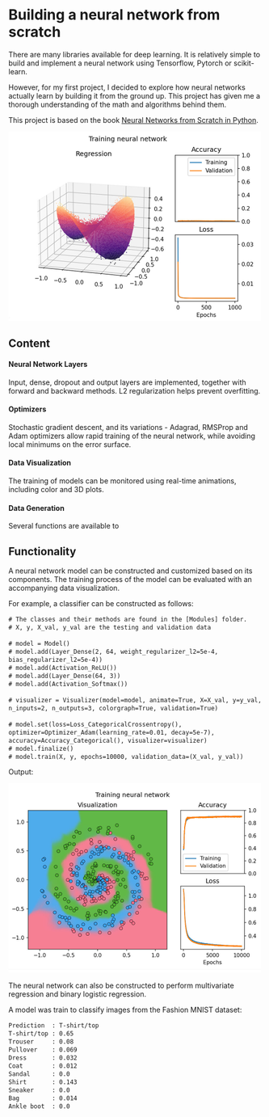 # Building a neural network from scratch

There are many libraries available for deep learning. It is relatively simple to build and implement a neural network using Tensorflow, Pytorch or scikit-learn.

However, for my first project, I decided to explore how neural networks actually learn by building it from the ground up. This project has given me a thorough understanding of the math and algorithms behind them.

This project is based on the book [Neural Networks from Scratch in Python](https://nnfs.io/).

<img src="assets/regression.jpg" style="width:500px;"/>

## Content

#### Neural Network Layers

Input, dense, dropout and output layers are implemented, together with forward and backward methods. L2 regularization helps prevent overfitting.

#### Optimizers

Stochastic gradient descent, and its variations - Adagrad, RMSProp and Adam optimizers allow rapid training of the neural network, while avoiding local minimums on the error surface.
 
#### Data Visualization

The training of models can be monitored using real-time animations, including color and 3D plots.

#### Data Generation

Several functions are available to 

## Functionality

A neural network model can be constructed and customized based on its components. The training process of the model can be evaluated with an accompanying data visualization.

For example, a classifier can be constructed as follows:

```
# The classes and their methods are found in the [Modules] folder.
# X, y, X_val, y_val are the testing and validation data

# model = Model()
# model.add(Layer_Dense(2, 64, weight_regularizer_l2=5e-4, bias_regularizer_l2=5e-4))
# model.add(Activation_ReLU())
# model.add(Layer_Dense(64, 3))
# model.add(Activation_Softmax())

# visualizer = Visualizer(model=model, animate=True, X=X_val, y=y_val, n_inputs=2, n_outputs=3, colorgraph=True, validation=True)

# model.set(loss=Loss_CategoricalCrossentropy(), optimizer=Optimizer_Adam(learning_rate=0.01, decay=5e-7), accuracy=Accuracy_Categorical(), visualizer=visualizer)
# model.finalize()
# model.train(X, y, epochs=10000, validation_data=(X_val, y_val))
```
Output:

<img src="assets/classification.jpg" style="width:500px;"/>

The neural network can also be constructed to perform multivariate regression and binary logistic regression.

A model was train to classify images from the Fashion MNIST dataset:

```
Prediction  : T-shirt/top
T-shirt/top : 0.65
Trouser     : 0.08
Pullover    : 0.069
Dress       : 0.032
Coat        : 0.012
Sandal      : 0.0
Shirt       : 0.143
Sneaker     : 0.0
Bag         : 0.014
Ankle boot  : 0.0
```



